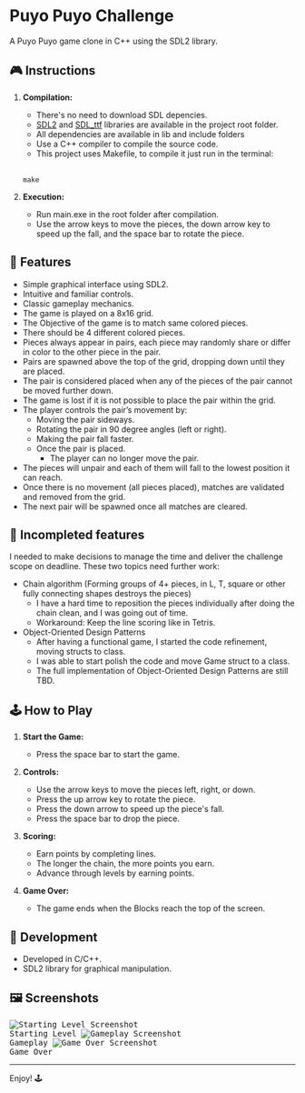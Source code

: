 # Puyo Puyo Challenge

A Puyo Puyo game clone in C++ using the SDL2 library.

## 🎮 Instructions

1. **Compilation:**
   - There's no need to download SDL depencies. 
   - [SDL2](https://www.libsdl.org/) and [SDL_ttf](https://www.libsdl.org/projects/SDL_ttf/) libraries are available in the project root folder.
   - All dependencies are available in lib and include folders
   - Use a C++ compiler to compile the source code.
   - This project uses Makefile, to compile it just run in the terminal:
   <br>
   
   ```
   make
   ```

2. **Execution:**
   - Run main.exe in the root folder after compilation.
   - Use the arrow keys to move the pieces, the down arrow key to speed up the fall, and the space bar to rotate the piece.

## 🎉 Features

- Simple graphical interface using SDL2.
- Intuitive and familiar controls.
- Classic gameplay mechanics.
- The game is played on a 8x16 grid.
- The Objective of the game is to match same colored pieces.
- There should be 4 different colored pieces.
- Pieces always appear in pairs, each piece may randomly share or differ in color to the other piece in the pair.
- Pairs are spawned above the top of the grid, dropping down until they are placed.
- The pair is considered placed when any of the pieces of the pair cannot be moved further down.
- The game is lost if it is not possible to place the pair within the grid.
- The player controls the pair’s movement by:
    - Moving the pair sideways.
    - Rotating the pair in 90 degree angles (left or right).
    - Making the pair fall faster.
    - Once the pair is placed.
        - The player can no longer move the pair.
- The pieces will unpair and each of them will fall to the lowest position it can reach.
- Once there is no movement (all pieces placed), matches are validated and removed from the grid.
- The next pair will be spawned once all matches are cleared.

## 🔎 Incompleted features
I needed to make decisions to manage the time and deliver the challenge scope on deadline. These two topics need further work:

- Chain algorithm (Forming groups of 4+ pieces, in L, T, square or other fully connecting shapes destroys the pieces)
   - I have a hard time to reposition the pieces individually after doing the chain clean, and I was going out of time.
   - Workaround: Keep the line scoring like in Tetris. 
- Object-Oriented Design Patterns
   - After having a functional game, I started the code refinement, moving structs to class.
   - I was able to start polish the code and move Game struct to a class.
   - The full implementation of Object-Oriented Design Patterns are still TBD.

## 🕹️ How to Play

1. **Start the Game:**
   - Press the space bar to start the game.

2. **Controls:**
   - Use the arrow keys to move the pieces left, right, or down.
   - Press the up arrow key to rotate the piece.
   - Press the down arrow to speed up the piece's fall.
   - Press the space bar to drop the piece.

3. **Scoring:**
   - Earn points by completing lines.
   - The longer the chain, the more points you earn.
   - Advance through levels by earning points.

4. **Game Over:**
   - The game ends when the Blocks reach the top of the screen.

## 🚀 Development

- Developed in C/C++.
- SDL2 library for graphical manipulation.

## 🖼️ Screenshots

  <kbd>
    <img src="./screenshot/StartingLevel.png" alt="Starting Level Screenshot" />
    <br>
    Starting Level
  </kbd>
  
  <kbd>
    <img src="./screenshot/Gameplay.png" alt="Gameplay Screenshot" />
    <br>
    Gameplay
  </kbd>

  <kbd>
    <img src="./screenshot/GameOver.png" alt="Game Over Screenshot" />
    <br>
    Game Over
  </kbd>

---

Enjoy! 🕹️
